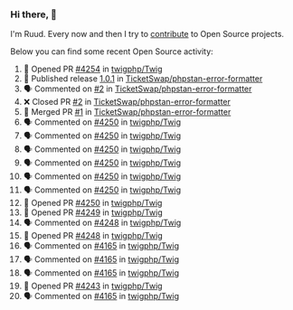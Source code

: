 ### Hi there, 👋

I'm Ruud. Every now and then I try to [contribute](https://github.com/pulls?q=+is%3Apr+author%3Aruudk+archived%3Afalse+is%3Apublic+) to Open Source projects.

Below you can find some recent Open Source activity:

<!--START_SECTION:activity-->
1. 💪 Opened PR [#4254](https://github.com/twigphp/Twig/pull/4254) in [twigphp/Twig](https://github.com/twigphp/Twig)
2. 🚀 Published release [1.0.1](https://github.com/TicketSwap/phpstan-error-formatter/releases/tag/1.0.1) in [TicketSwap/phpstan-error-formatter](https://github.com/TicketSwap/phpstan-error-formatter)
3. 🗣 Commented on [#2](https://github.com/TicketSwap/phpstan-error-formatter/pull/2#issuecomment-2317657965) in [TicketSwap/phpstan-error-formatter](https://github.com/TicketSwap/phpstan-error-formatter)
4. ❌ Closed PR [#2](https://github.com/TicketSwap/phpstan-error-formatter/pull/2) in [TicketSwap/phpstan-error-formatter](https://github.com/TicketSwap/phpstan-error-formatter)
5. 🎉 Merged PR [#1](https://github.com/TicketSwap/phpstan-error-formatter/pull/1) in [TicketSwap/phpstan-error-formatter](https://github.com/TicketSwap/phpstan-error-formatter)
6. 🗣 Commented on [#4250](https://github.com/twigphp/Twig/pull/4250#issuecomment-2316976385) in [twigphp/Twig](https://github.com/twigphp/Twig)
7. 🗣 Commented on [#4250](https://github.com/twigphp/Twig/pull/4250#issuecomment-2316815594) in [twigphp/Twig](https://github.com/twigphp/Twig)
8. 🗣 Commented on [#4250](https://github.com/twigphp/Twig/pull/4250#issuecomment-2315895037) in [twigphp/Twig](https://github.com/twigphp/Twig)
9. 🗣 Commented on [#4250](https://github.com/twigphp/Twig/pull/4250#issuecomment-2315466286) in [twigphp/Twig](https://github.com/twigphp/Twig)
10. 🗣 Commented on [#4250](https://github.com/twigphp/Twig/pull/4250#issuecomment-2315421754) in [twigphp/Twig](https://github.com/twigphp/Twig)
11. 🗣 Commented on [#4250](https://github.com/twigphp/Twig/pull/4250#issuecomment-2315372393) in [twigphp/Twig](https://github.com/twigphp/Twig)
12. 💪 Opened PR [#4250](https://github.com/twigphp/Twig/pull/4250) in [twigphp/Twig](https://github.com/twigphp/Twig)
13. 💪 Opened PR [#4249](https://github.com/twigphp/Twig/pull/4249) in [twigphp/Twig](https://github.com/twigphp/Twig)
14. 🗣 Commented on [#4248](https://github.com/twigphp/Twig/pull/4248#issuecomment-2315257101) in [twigphp/Twig](https://github.com/twigphp/Twig)
15. 💪 Opened PR [#4248](https://github.com/twigphp/Twig/pull/4248) in [twigphp/Twig](https://github.com/twigphp/Twig)
16. 🗣 Commented on [#4165](https://github.com/twigphp/Twig/issues/4165#issuecomment-2314866494) in [twigphp/Twig](https://github.com/twigphp/Twig)
17. 🗣 Commented on [#4165](https://github.com/twigphp/Twig/issues/4165#issuecomment-2314835776) in [twigphp/Twig](https://github.com/twigphp/Twig)
18. 🗣 Commented on [#4165](https://github.com/twigphp/Twig/issues/4165#issuecomment-2314817038) in [twigphp/Twig](https://github.com/twigphp/Twig)
19. 💪 Opened PR [#4243](https://github.com/twigphp/Twig/pull/4243) in [twigphp/Twig](https://github.com/twigphp/Twig)
20. 🗣 Commented on [#4165](https://github.com/twigphp/Twig/issues/4165#issuecomment-2313310532) in [twigphp/Twig](https://github.com/twigphp/Twig)
<!--END_SECTION:activity-->
